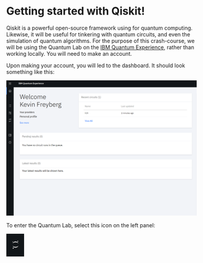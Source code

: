 # Getting started with Qiskit!

Qiskit is a powerful open-source framework using for quantum computing. Likewise, it will be useful for tinkering with quantum circuits, and even the simulation of quantum algorithms. For the purpose of this crash-course, we will be using the Quantum Lab on the [IBM Quantum Experience](https://quantum-computing.ibm.com/), rather than working locally. You will need to make an account.

Upon making your account, you will led to the dashboard. It should look something like this:

![image](images/dashboard.png)

To enter the Quantum Lab, select this icon on the left panel:

![image](images/icon.png)



